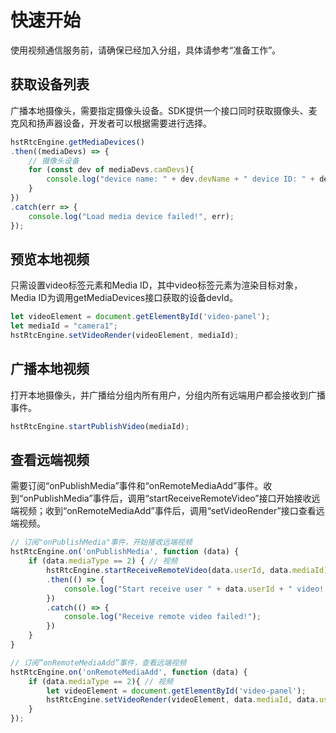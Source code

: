# 快速开始

使用视频通信服务前，请确保已经加入分组，具体请参考“准备工作”。


## 获取设备列表

广播本地摄像头，需要指定摄像头设备。SDK提供一个接口同时获取摄像头、麦克风和扬声器设备，开发者可以根据需要进行选择。

```js
hstRtcEngine.getMediaDevices()
.then((mediaDevs) => {
    // 摄像头设备
    for (const dev of mediaDevs.camDevs){
        console.log("device name: " + dev.devName + " device ID: " + dev.devId);
    }
})
.catch(err => {
    console.log("Load media device failed!", err);
});
```

## 预览本地视频

只需设置video标签元素和Media ID，其中video标签元素为渲染目标对象，Media ID为调用getMediaDevices接口获取的设备devId。

```js
let videoElement = document.getElementById('video-panel');
let mediaId = "camera1";
hstRtcEngine.setVideoRender(videoElement, mediaId);
```

## 广播本地视频

打开本地摄像头，并广播给分组内所有用户，分组内所有远端用户都会接收到广播事件。

```js
hstRtcEngine.startPublishVideo(mediaId);
```


## 查看远端视频

需要订阅“onPublishMedia”事件和“onRemoteMediaAdd”事件。收到“onPublishMedia”事件后，调用“startReceiveRemoteVideo”接口开始接收远端视频；收到“onRemoteMediaAdd”事件后，调用“setVideoRender”接口查看远端视频。

```js
// 订阅"onPublishMedia"事件，开始接收远端视频
hstRtcEngine.on('onPublishMedia', function (data) {
    if (data.mediaType == 2) { // 视频	
        hstRtcEngine.startReceiveRemoteVideo(data.userId, data.mediaId)
        .then(() => {
            console.log("Start receive user " + data.userId + " video! ");
        })
        .catch(() => {
            console.log("Receive remote video failed!");
        })
    } 
}

// 订阅“onRemoteMediaAdd”事件，查看远端视频
hstRtcEngine.on('onRemoteMediaAdd', function (data) {
    if (data.mediaType == 2){ // 视频
        let videoElement = document.getElementById('video-panel');
        hstRtcEngine.setVideoRender(videoElement, data.mediaId, data.userId);
    }
});

```
